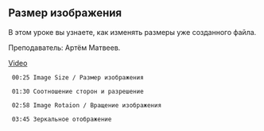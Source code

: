 ## Размер изображения

В этом уроке вы узнаете, как изменять размеры уже созданного файла.

Преподаватель: Артём Матвеев.

[Video](https://player.softculture.cc/embed/online/PSH/PSH_25.25.11_L1-5_Image_Size)

``` chapters
 00:25 Image Size / Размер изображения

 01:30 Соотношение сторон и разрешение

 02:58 Image Rotaion / Вращение изображения

 03:45 Зеркальное отображение
```
